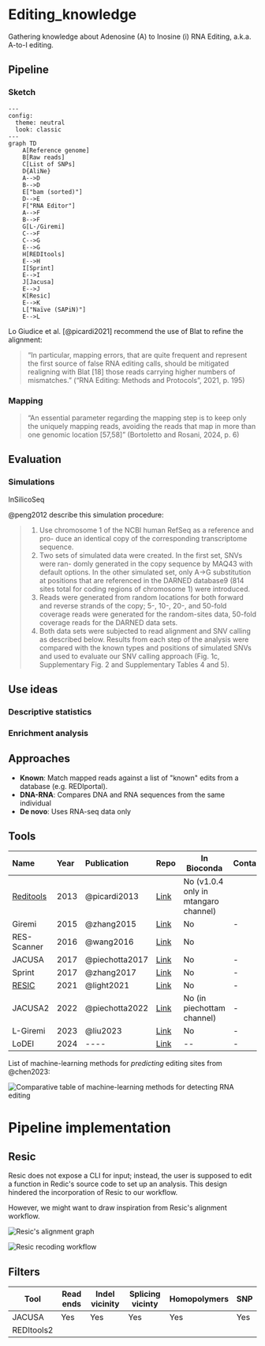 # Editing_knowledge

Gathering knowledge about Adenosine (A) to Inosine (i) RNA Editing, a.k.a. A-to-I editing.

## Pipeline

### Sketch

```mermaid
---
config:
  theme: neutral
  look: classic
---
graph TD
    A[Reference genome]
    B[Raw reads]
    C[List of SNPs]
    D{AliNe}
    A-->D
    B-->D
    E["bam (sorted)"]
    D-->E
    F["RNA Editor"]
    A-->F
    B-->F
    G[L-/Giremi]
    C-->F
    C-->G
    E-->G
    H[REDItools]
    E-->H
    I[Sprint]
    E-->I
    J[Jacusa]
    E-->J
    K[Resic]
    E-->K
    L["Naïve (SAPiN)"]
    E-->L
```

Lo Giudice et al. [@picardi2021] recommend the use of Blat to refine the alignment:
> “In particular, mapping errors, that are quite frequent and represent the first source of false RNA editing calls, should be mitigated realigning with Blat [18] those reads carrying higher numbers of mismatches.”
> (“RNA Editing: Methods and Protocols”, 2021, p. 195)

### Mapping

> “An essential parameter regarding the mapping step is to keep only the uniquely mapping reads, avoiding the reads that map in more than one genomic location [57,58]” (Bortoletto and Rosani, 2024, p. 6)

## Evaluation

### Simulations

InSilicoSeq

@peng2012 describe this simulation procedure:

>1. Use chromosome 1 of the NCBI human RefSeq as a reference and pro-
duce an identical copy of the corresponding transcriptome sequence.
>2. Two sets of simulated data were created. In the first set, SNVs were ran-
domly generated in the copy sequence by MAQ43 with default options.
In the other simulated set, only A→G substitution at positions that are
referenced in the DARNED database9 (814 sites total for coding regions
of chromosome 1) were introduced.
>3. Reads were generated from random locations for both forward and
reverse strands of the copy; 5-, 10-, 20-, and 50-fold coverage reads
were generated for the random-sites data, 50-fold coverage reads for the
DARNED data sets.
>4. Both data sets were subjected to read alignment and SNV calling as
described below. Results from each step of the analysis were compared
with the known types and positions of simulated SNVs and used to
evaluate our SNV calling approach (Fig. 1c, Supplementary Fig. 2 and
Supplementary Tables 4 and 5).


## Use ideas

### Descriptive statistics

### Enrichment analysis

## Approaches

- **Known**: Match mapped reads against a list of "known" edits from a database (e.g. REDIportal).
- **DNA-RNA**: Compares DNA and RNA sequences from the same individual
- **De novo**: Uses RNA-seq data only

## Tools

| Name                    | Year | Publication    | Repo                                              | In Bioconda | Container |
| :---------------------- | :--- | :------------- | ------------------------------------------------- | ----------- | - |
| [Reditools](#reditools) | 2013 | @picardi2013   | [Link](https://github.com/BioinfoUNIBA/REDItools) | No (v1.0.4 only in mtangaro channel) |   |
| Giremi                  | 2015 | @zhang2015     | [Link](https://github.com/zhqingit/giremi)        | No          | - |
| RES-Scanner             | 2016 | @wang2016      | [Link](https://github.com/ZhangLabSZ/RES-Scanner) | No          |   |
| JACUSA                  | 2017 | @piechotta2017 | [Link](https://github.com/dieterich-lab/JACUSA)   | No          | - |
| Sprint                  | 2017 | @zhang2017     | [Link](https://github.com/jumphone/SPRINT)        | No          | - |
| [RESIC](#resic)         | 2021 | @light2021     | [Link](https://github.com/Lammlab/Resic)          | No          | - |
| JACUSA2                 | 2022 | @piechotta2022 | [Link](https://github.com/dieterich-lab/JACUSA2)  | No (in piechottam channel)         | - |
| L-Giremi                | 2023 | @liu2023       | [Link](https://github.com/gxiaolab/L-GIREMI)      | No          | - |
| LoDEI                | 2024 | ----       | [Link](-----)      | --          | - |

List of machine-learning methods for *predicting* editing sites from @chen2023:

![Comparative table of machine-learning methods for detecting RNA editing](assets/ml_methods_table.png)

# Pipeline implementation

## Resic

Resic does not expose a CLI for input; instead, the user is supposed to edit a function in Redic's source code to set up an analysis. This design hindered the incorporation of Resic to our workflow.

However, we might want to draw inspiration from Resic's alignment workflow.

![Resic's alignment graph](assets/resic_alignment_graph.png)

![Resic recoding workflow](assets/resic_recoding.png)

## Filters

| Tool   | Read ends | Indel vicinity | Splicing vicinty | Homopolymers | SNP |
| ------ | --------- | -------------- | ---------------- | ------------ | --- |
| JACUSA | Yes       | Yes            | Yes              | Yes          | Yes |
| REDItools2 |           |                |                  |              |     |


